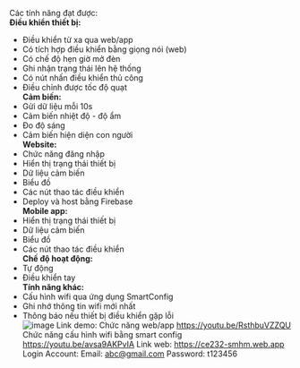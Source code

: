   Các tính năng đạt được:  
  **Điều khiển thiết bị:**
+ Điều khiển từ xa qua web/app 
+ Có tích hợp điều khiển bằng giọng nói (web)
+ Có chế độ hẹn giờ mở đèn
+ Ghi nhận trạng thái lên hệ thống
+ Có nút nhấn điều khiển thủ công 
+ Điều chỉnh được tốc độ quạt  
  **Cảm biến:**
+ Gửi dữ liệu mỗi 10s
+ Cảm biến nhiệt độ - độ ẩm
+ Đo độ sáng
+ Cảm biến hiện diện con người  
  **Website:**
+ Chức năng đăng nhập
+ Hiển thị trạng thái thiết bị
+ Dữ liệu cảm biến
+ Biểu đồ
+ Các nút thao tác điều khiển
+ Deploy và host bằng Firebase  
  **Mobile app:**
+ Hiển thị trạng thái thiết bị
+ Dữ liệu cảm biến
+ Biểu đồ
+ Các nút thao tác điều khiển  
  **Chế độ hoạt động:**
+ Tự động
+ Điều khiển tay  
  **Tính năng khác:**
+ Cấu hình wifi qua ứng dụng SmartConfig
+ Ghi nhớ thông tin wifi mới nhất
+ Thông báo nếu thiết bị điều khiển gặp lỗi  
![image](https://github.com/DgTanDat/DA1_SmartHome/assets/133846481/f29104d4-6be8-479a-b273-68e0ff98b829)
Link demo: 
Chức năng web/app
https://youtu.be/RsthbuVZZQU
Chức năng cấu hình wifi bằng smart config
https://youtu.be/avsa9AKPvIA
Link web:
https://ce232-smhm.web.app
Login Account:
Email: abc@gmail.com
Password: t123456


